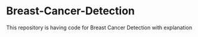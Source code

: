 # Breast-Cancer-Detection
This repository is having code for Breast Cancer Detection with explanation 
